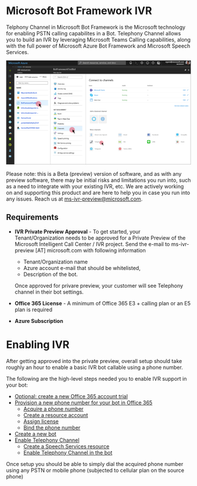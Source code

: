 # Microsoft Bot Framework IVR

Telphony Channel in Microsoft Bot Framework is the Microsoft technology for enabling PSTN calling capabilites in a Bot. Telephony Channel allows you to build an IVR by leveraging Microsoft Teams Calling capabilities, along with the full power of Microsoft Azure Bot Framework and Microsoft Speech Services.

 ![](images/telephonychannel.png)

Please note:  this is a Beta (preview) version of software, and as with any preview software, there may be initial risks and limitations you run into, such as a need to integrate with your existing IVR, etc.  We are actively working on and supporting this product and are here to help you in case you run into any issues.  Reach us at ms-ivr-preview@microsoft.com.

## Requirements
* **IVR Private Preview Approval** - To get started, your Tenant/Organization needs to be approved for a Private Preview of the Microsoft Intelligent Call Center / IVR project.  Send the e-mail to ms-ivr-preview [AT] microsoft.com with following information
  * Tenant/Organization name
  * Azure account e-mail that should be whitelisted,
  * Description of the bot. 
  
  Once approved for privare preview, your customer will see Telephony channel in their bot settings. 
* **Office 365 License** - A minimum of Office 365 E3 + calling plan or an E5 plan is required 
* **Azure Subscription**

# Enabling IVR 

After getting approved into the private preview, overall setup should take roughly an hour to enable a basic IVR bot callable using a phone number.

The following are the high-level steps needed you to enable IVR support in your bot:

* [Optional: create a new Office 365 account trial](CreateOfficeTrial.md)
* [Provision a new phone number for your bot in Office 365](AcquirePhoneNumber.md)
   * [Acquire a phone number](AcquirePhoneNumber.md#Acquire-a-phone-number)
   * [Create a resource account](AcquirePhoneNumber.md#Create-a-resource-account)
   * [Assign license](AcquirePhoneNumber.md#Assign-license)
   * [Bind the phone number](AcquirePhoneNumber.md#Bind-the-phone-number)
* [Create a new bot](CreateBot.md)
* [Enable Telephony Channel](EnableTelephony.md)
   * [Create a Speech Services resource](EnableTelephony.md#Create-a-Speech-Services-resource)
   * [Enable Telephony Channel in the bot](EnableTelephony.md#Enable-Telephony-Channel-in-the-bot)

Once setup you should be able to simply dial the acquired phone number using any PSTN or mobile phone (subjected to cellular plan on the source phone) 
